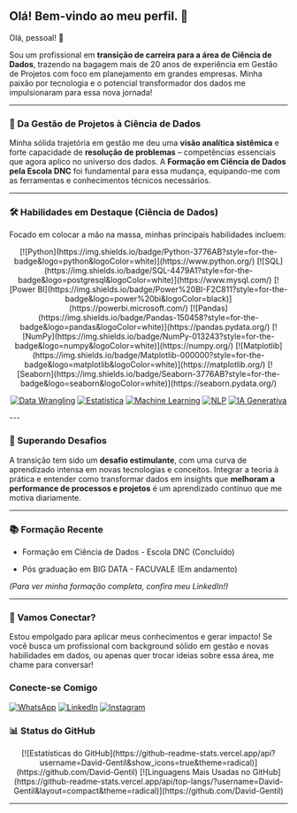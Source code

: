## Olá! Bem-vindo ao meu perfil.  👋

Olá, pessoal! 👋

Sou um profissional em **transição de carreira para a área de Ciência de Dados**, trazendo na bagagem mais de 20 anos de experiência em Gestão de Projetos com foco em planejamento em grandes empresas. Minha paixão por tecnologia e o potencial transformador dos dados me impulsionaram para essa nova jornada!

---

### 🚀 Da Gestão de Projetos à Ciência de Dados

Minha sólida trajetória em gestão me deu uma **visão analítica sistêmica** e forte capacidade de **resolução de problemas** – competências essenciais que agora aplico no universo dos dados. A **Formação em Ciência de Dados pela Escola DNC** foi fundamental para essa mudança, equipando-me com as ferramentas e conhecimentos técnicos necessários.

---

### 🛠️ Habilidades em Destaque (Ciência de Dados)

Focado em colocar a mão na massa, minhas principais habilidades incluem:

<div align="center">
[![Python](https://img.shields.io/badge/Python-3776AB?style=for-the-badge&logo=python&logoColor=white)](https://www.python.org/)
[![SQL](https://img.shields.io/badge/SQL-4479A1?style=for-the-badge&logo=postgresql&logoColor=white)](https://www.mysql.com/) [![Power BI](https://img.shields.io/badge/Power%20BI-F2C811?style=for-the-badge&logo=power%20bi&logoColor=black)](https://powerbi.microsoft.com/)
[![Pandas](https://img.shields.io/badge/Pandas-150458?style=for-the-badge&logo=pandas&logoColor=white)](https://pandas.pydata.org/)
[![NumPy](https://img.shields.io/badge/NumPy-013243?style=for-the-badge&logo=numpy&logoColor=white)](https://numpy.org/)
[![Matplotlib](https://img.shields.io/badge/Matplotlib-000000?style=for-the-badge&logo=matplotlib&logoColor=white)](https://matplotlib.org/)
[![Seaborn](https://img.shields.io/badge/Seaborn-3776AB?style=for-the-badge&logo=seaborn&logoColor=white)](https://seaborn.pydata.org/)

[![Data Wrangling](https://img.shields.io/badge/Data%20Wrangling-F05033?style=for-the-badge&logo=redhat&logoColor=white)](https://www.redhat.com/en/topics/data-science/what-is-data-wrangling) [![Estatística](https://img.shields.io/badge/Estat%C3%ADstica-F7DF1E?style=for-the-badge&logo=r&logoColor=white)](https://www.r-project.org/) [![Machine Learning](https://img.shields.io/badge/Machine%20Learning-FF7F00?style=for-the-badge&logo=tensorflow&logoColor=white)](https://www.tensorflow.org/) [![NLP](https://img.shields.io/badge/NLP-4285F4?style=for-the-badge&logo=google-cloud&logoColor=white)](https://cloud.google.com/natural-language) [![IA Generativa](https://img.shields.io/badge/IA%20Generativa-333333?style=for-the-badge&logo=openai&logoColor=white)](https://openai.com/)
</div>
---

### 💪 Superando Desafios

A transição tem sido um **desafio estimulante**, com uma curva de aprendizado intensa em novas tecnologias e conceitos. Integrar a teoria à prática e entender como transformar dados em insights que **melhoram a performance de processos e projetos** é um aprendizado contínuo que me motiva diariamente.

---

### 📚 Formação Recente

* Formação em Ciência de Dados - Escola DNC (Concluído)

* Pós graduação em BIG DATA - FACUVALE (Em andamento)

*(Para ver minha formação completa, confira meu LinkedIn!)*

---

### 👋 Vamos Conectar?

Estou empolgado para aplicar meus conhecimentos e gerar impacto! Se você busca um profissional com background sólido em gestão e novas habilidades em dados, ou apenas quer trocar ideias sobre essa área, me chame para conversar!
### Conecte-se Comigo

[![WhatsApp](https://img.shields.io/badge/WhatsApp-25D366?style=for-the-badge&logo=whatsapp&logoColor=white)](https://wa.me/55839343976)
[![LinkedIn](https://img.shields.io/badge/LinkedIn-0077B5?style=for-the-badge&logo=linkedin&logoColor=white)](https://www.linkedin.com/in/david-gentil-28424822/)
[![Instagram](https://img.shields.io/badge/Instagram-E4405F?style=for-the-badge&logo=instagram&logoColor=white)](https://www.instagram.com/_david_gentil/)

### 📊 Status do GitHub

<div align="center">
  [![Estatísticas do GitHub](https://github-readme-stats.vercel.app/api?username=David-Gentil&show_icons=true&theme=radical)](https://github.com/David-Gentil)
  [![Linguagens Mais Usadas no GitHub](https://github-readme-stats.vercel.app/api/top-langs/?username=David-Gentil&layout=compact&theme=radical)](https://github.com/David-Gentil)
</div>

---

